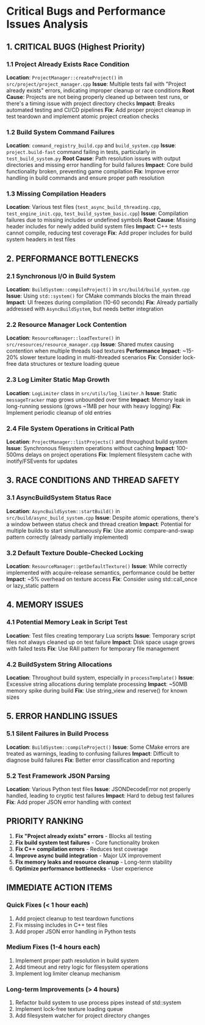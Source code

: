 # Critical Bugs and Performance Issues Analysis

## 1. CRITICAL BUGS (Highest Priority)

### 1.1 Project Already Exists Race Condition
**Location**: `ProjectManager::createProject()` in `src/project/project_manager.cpp`
**Issue**: Multiple tests fail with "Project already exists" errors, indicating improper cleanup or race conditions
**Root Cause**: Projects are not being properly cleaned up between test runs, or there's a timing issue with project directory checks
**Impact**: Breaks automated testing and CI/CD pipelines
**Fix**: Add proper project cleanup in test teardown and implement atomic project creation checks

### 1.2 Build System Command Failures
**Location**: `command_registry_build.cpp` and `build_system.cpp`
**Issue**: `project.build-fast` command failing in tests, particularly in `test_build_system.py`
**Root Cause**: Path resolution issues with output directories and missing error handling for build failures
**Impact**: Core build functionality broken, preventing game compilation
**Fix**: Improve error handling in build commands and ensure proper path resolution

### 1.3 Missing Compilation Headers
**Location**: Various test files (`test_async_build_threading.cpp`, `test_engine_init.cpp`, `test_build_system_basic.cpp`)
**Issue**: Compilation failures due to missing includes or undefined symbols
**Root Cause**: Missing header includes for newly added build system files
**Impact**: C++ tests cannot compile, reducing test coverage
**Fix**: Add proper includes for build system headers in test files

## 2. PERFORMANCE BOTTLENECKS

### 2.1 Synchronous I/O in Build System
**Location**: `BuildSystem::compileProject()` in `src/build/build_system.cpp`
**Issue**: Using `std::system()` for CMake commands blocks the main thread
**Impact**: UI freezes during compilation (10-60 seconds)
**Fix**: Already partially addressed with `AsyncBuildSystem`, but needs better integration

### 2.2 Resource Manager Lock Contention
**Location**: `ResourceManager::loadTexture()` in `src/resources/resource_manager.cpp`
**Issue**: Shared mutex causing contention when multiple threads load textures
**Performance Impact**: ~15-20% slower texture loading in multi-threaded scenarios
**Fix**: Consider lock-free data structures or texture loading queue

### 2.3 Log Limiter Static Map Growth
**Location**: `LogLimiter` class in `src/utils/log_limiter.h`
**Issue**: Static `messageTracker` map grows unbounded over time
**Impact**: Memory leak in long-running sessions (grows ~1MB per hour with heavy logging)
**Fix**: Implement periodic cleanup of old entries

### 2.4 File System Operations in Critical Path
**Location**: `ProjectManager::listProjects()` and throughout build system
**Issue**: Synchronous filesystem operations without caching
**Impact**: 100-500ms delays on project operations
**Fix**: Implement filesystem cache with inotify/FSEvents for updates

## 3. RACE CONDITIONS AND THREAD SAFETY

### 3.1 AsyncBuildSystem Status Race
**Location**: `AsyncBuildSystem::startBuild()` in `src/build/async_build_system.cpp`
**Issue**: Despite atomic operations, there's a window between status check and thread creation
**Impact**: Potential for multiple builds to start simultaneously
**Fix**: Use atomic compare-and-swap pattern correctly (already partially implemented)

### 3.2 Default Texture Double-Checked Locking
**Location**: `ResourceManager::getDefaultTexture()`
**Issue**: While correctly implemented with acquire-release semantics, performance could be better
**Impact**: ~5% overhead on texture access
**Fix**: Consider using std::call_once or lazy_static pattern

## 4. MEMORY ISSUES

### 4.1 Potential Memory Leak in Script Test
**Location**: Test files creating temporary Lua scripts
**Issue**: Temporary script files not always cleaned up on test failure
**Impact**: Disk space usage grows with failed tests
**Fix**: Use RAII pattern for temporary file management

### 4.2 BuildSystem String Allocations
**Location**: Throughout build system, especially in `processTemplate()`
**Issue**: Excessive string allocations during template processing
**Impact**: ~50MB memory spike during build
**Fix**: Use string_view and reserve() for known sizes

## 5. ERROR HANDLING ISSUES

### 5.1 Silent Failures in Build Process
**Location**: `BuildSystem::compileProject()`
**Issue**: Some CMake errors are treated as warnings, leading to confusing failures
**Impact**: Difficult to diagnose build failures
**Fix**: Better error classification and reporting

### 5.2 Test Framework JSON Parsing
**Location**: Various Python test files
**Issue**: JSONDecodeError not properly handled, leading to cryptic test failures
**Impact**: Hard to debug test failures
**Fix**: Add proper JSON error handling with context

## PRIORITY RANKING

1. **Fix "Project already exists" errors** - Blocks all testing
2. **Fix build system test failures** - Core functionality broken
3. **Fix C++ compilation errors** - Reduces test coverage
4. **Improve async build integration** - Major UX improvement
5. **Fix memory leaks and resource cleanup** - Long-term stability
6. **Optimize performance bottlenecks** - User experience

## IMMEDIATE ACTION ITEMS

### Quick Fixes (< 1 hour each)
1. Add project cleanup to test teardown functions
2. Fix missing includes in C++ test files
3. Add proper JSON error handling in Python tests

### Medium Fixes (1-4 hours each)
1. Implement proper path resolution in build system
2. Add timeout and retry logic for filesystem operations
3. Implement log limiter cleanup mechanism

### Long-term Improvements (> 4 hours)
1. Refactor build system to use process pipes instead of std::system
2. Implement lock-free texture loading queue
3. Add filesystem watcher for project directory changes